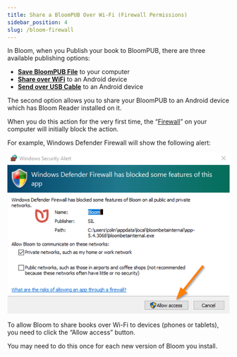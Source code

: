 ```yaml
---
title: Share a BloomPUB Over Wi-Fi (Firewall Permissions)
sidebar_position: 4
slug: /bloom-firewall
---
```




In Bloom, when you Publish your book to BloomPUB, there are three available publishing options:

- [**Save BloomPUB File**](/publish-to-bloompub#6e7ebbbc73df46bfb94e791442c8aef3) to your computer
- [**Share over WiFi**](/publish-to-bloompub#cde8582f3e33455b91d106ab4a0cc716) to an Android device
- [**Send over USB Cable**](/publish-to-bloompub#ceafe81bd00f47e4be62323b7581e8a9) to an Android device

The second option allows you to share your BloomPUB to an Android device which has Bloom Reader installed on it.


When you do this action for the very first time, the “[Firewall](https://en.wikipedia.org/wiki/Firewall_(computing))” on your computer will initially block the action. 


For example, Windows Defender Firewall will show the following alert:


![](./bloom-firewall.5a2a91d3-cecc-4ab9-a919-b42c267d2281.png)


To allow Bloom to share books over Wi-Fi to devices (phones or tablets), you need to click the “Allow access” button.


You may need to do this once for each new version of Bloom you install.

